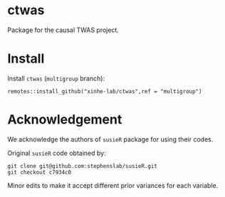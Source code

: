 # ctwas

Package for the causal TWAS project.

# Install

Install `ctwas` (`multigroup` branch):

```
remotes::install_github("xinhe-lab/ctwas",ref = "multigroup")
```

# Acknowledgement

We acknowledge the authors of `susieR` package for using their codes.

Original `susieR` code obtained by:
```
git clone git@github.com:stephenslab/susieR.git
git checkout c7934c0
```

Minor edits to make it accept different prior variances for each variable. 
